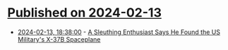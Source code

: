 # [Published on 2024-02-13](index.md)

* [2024-02-13, 18:38:00](https://soylentnews.org/article.pl?sid=24/02/12/1619236&from=rss) - [A Sleuthing Enthusiast Says He Found the US Military's X-37B Spaceplane](https://soylentnews.org/article.pl?sid=24/02/12/1619236&from=rss)

